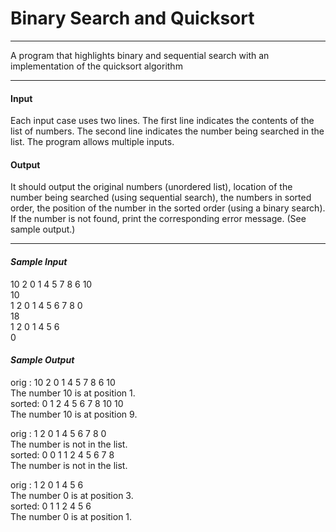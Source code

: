 # Binary Search and Quicksort

____

A program that highlights binary and sequential search with an implementation of the quicksort algorithm

---

#### Input
Each input case uses two lines. The first line indicates the contents of the list of numbers. The second line indicates the number being searched in the list.
The program allows multiple inputs.

#### Output
It should output the original numbers (unordered list), location of the number being searched (using sequential search), the numbers in sorted order, the position of the number in the sorted order (using a binary search). If the number is not found, print the corresponding error message. (See sample output.)

---

#### *Sample Input* 

10 2 0 1 4 5 7 8 6 10  
10  
1 2 0 1 4 5 6 7 8 0  
18  
1 2 0 1 4 5 6  
0  

#### *Sample Output*

orig : 10 2 0 1 4 5 7 8 6 10  
The number 10 is at position 1.  
sorted: 0 1 2 4 5 6 7 8 10 10  
The number 10 is at position 9. 

orig : 1 2 0 1 4 5 6 7 8 0  
The number is not in the list.  
sorted: 0 0 1 1 2 4 5 6 7 8  
The number is not in the list. 

orig : 1 2 0 1 4 5 6  
The number 0 is at position 3.  
sorted: 0 1 1 2 4 5 6  
The number 0 is at position 1. 


